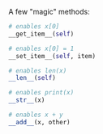 A few "magic" methods:

```python
# enables x[0]
__get_item__(self)

# enables x[0] = 1
__set_item__(self, item)

# enables len(x)
__len__(self)

# enables print(x)
__str__(x)

# enables x + y
__add__(x, other)

```
